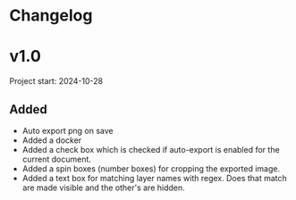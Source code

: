 # Changelog

# v1.0
Project start: 2024-10-28

## Added
- Auto export png on save
- Added a docker
- Added a check box which is checked if auto-export is enabled for the current document.
- Added a spin boxes (number boxes) for cropping the exported image.
- Added a text box for matching layer names with regex. Does that match are made visible and the other's are hidden.
